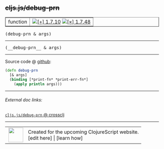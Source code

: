 ## ~~cljs.js/debug-prn~~



 <table border="1">
<tr>
<td>function</td>
<td><a href="https://github.com/cljsinfo/cljs-api-docs/tree/1.7.10"><img valign="middle" alt="[+] 1.7.10" title="Added in 1.7.10" src="https://img.shields.io/badge/+-1.7.10-lightgrey.svg"></a> <a href="https://github.com/cljsinfo/cljs-api-docs/tree/1.7.48"><img valign="middle" alt="[×] 1.7.48" title="Removed in 1.7.48" src="https://img.shields.io/badge/×-1.7.48-red.svg"></a> </td>
</tr>
</table>

<samp>(debug-prn & args)</samp><br>

---

 <samp>
(__debug-prn__ & args)<br>
</samp>

---







Source code @ [github]():

```clj
(defn debug-prn
  [& args]
  (binding [*print-fn* *print-err-fn*]
    (apply println args)))
```

<!--
Repo - tag - source tree - lines:

 <pre>

</pre>

-->

---



###### External doc links:

[`cljs.js/debug-prn` @ crossclj](http://crossclj.info/fun/cljs.js.cljs/debug-prn.html)<br>

---

 <table>
<tr><td>
<img valign="middle" align="right" width="48px" src="http://i.imgur.com/Hi20huC.png">
</td><td>
Created for the upcoming ClojureScript website.<br>
[edit here] | [learn how]
</td></tr></table>

[edit here]:https://github.com/cljsinfo/cljs-api-docs/blob/master/cljsdoc/cljs.js/debug-prn.cljsdoc
[learn how]:https://github.com/cljsinfo/cljs-api-docs/wiki/cljsdoc-files

<!--

This information was too distracting to show to readers, but I'll leave it
commented here since it is helpful to:

- pretty-print the data used to generate this document
- and show how to retrieve that data



The API data for this symbol:

```clj
{:ns "cljs.js",
 :name "debug-prn",
 :signature ["[& args]"],
 :history [["+" "1.7.10"] ["-" "1.7.48"]],
 :type "function",
 :full-name-encode "cljs.js/debug-prn",
 :source {:code "(defn debug-prn\n  [& args]\n  (binding [*print-fn* *print-err-fn*]\n    (apply println args)))",
          :title "Source code",
          :repo "clojurescript",
          :tag "r1.7.28",
          :filename "src/main/cljs/cljs/js.cljs",
          :lines [25 28]},
 :usage ["(debug-prn & args)"],
 :full-name "cljs.js/debug-prn",
 :removed {:in "1.7.48", :last-seen "1.7.28"}}

```

Retrieve the API data for this symbol:

```clj
;; from Clojure REPL
(require '[clojure.edn :as edn])
(-> (slurp "https://raw.githubusercontent.com/cljsinfo/cljs-api-docs/catalog/cljs-api.edn")
    (edn/read-string)
    (get-in [:symbols "cljs.js/debug-prn"]))
```

-->
